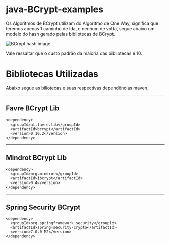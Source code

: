 # java-BCrypt-examples

Os Algoritmos de BCrypt utilizam do Algoritmo de One Way, significa que teremos apenas 1 caminho de Ida, e nenhum de volta, segue abaixo um modelo do hash gerado pelas bibliotecas de BCrypt.

![BCrypt hash image](https://i.sstatic.net/m8opZ.png)

Vale ressaltar que o custo padrão da maioria das bibliotecas é 10.

# Bibliotecas Utilizadas

Abaixo segue as biliotecas e suas respectivas dependências maven.

___ 
## Favre BCrypt Lib

```
<dependency>
  <groupId>at.favre.lib</groupId>
  <artifactId>bcrypt</artifactId>
  <version>0.10.2</version>
</dependency>
```

___ 
## Mindrot BCrypt Lib

```
<dependency>
  <groupId>org.mindrot</groupId>
  <artifactId>jbcrypt</artifactId>
  <version>0.4</version>
</dependency>
```

___ 
## Spring Security BCrypt

```
<dependency>
  <groupId>org.springframework.security</groupId>
  <artifactId>spring-security-crypto</artifactId>
  <version>7.0.0-M2</version>
</dependency>
```
